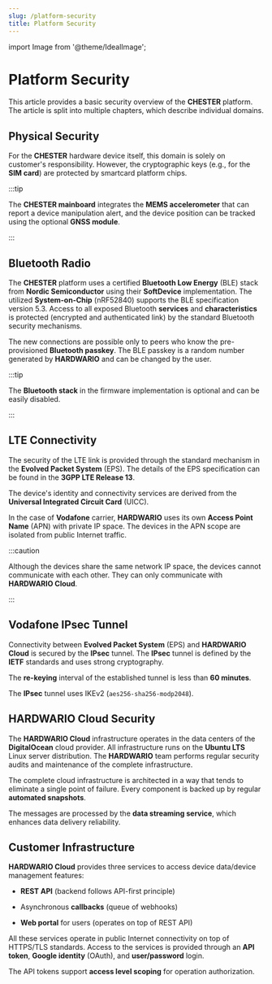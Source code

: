 ```yaml
---
slug: /platform-security
title: Platform Security
---
```

import Image from '@theme/IdealImage';

# Platform Security

This article provides a basic security overview of the **CHESTER** platform. The article is split into multiple chapters, which describe individual domains.

## Physical Security

For the **CHESTER** hardware device itself, this domain is solely on customer's responsibility. However, the cryptographic keys (e.g., for the **SIM card**) are protected by smartcard platform chips.

:::tip

The **CHESTER mainboard** integrates the **MEMS accelerometer** that can report a device manipulation alert, and the device position can be tracked using the optional **GNSS module**.

:::

## Bluetooth Radio

The **CHESTER** platform uses a certified **Bluetooth Low Energy** (BLE) stack from **Nordic Semiconductor** using their **SoftDevice** implementation. The utilized **System-on-Chip** (nRF52840) supports the BLE specification version 5.3. Access to all exposed Bluetooth **services** and **characteristics** is protected (encrypted and authenticated link) by the standard Bluetooth security mechanisms.

The new connections are possible only to peers who know the pre-provisioned **Bluetooth passkey**. The BLE passkey is a random number generated by **HARDWARIO** and can be changed by the user.

:::tip

The **Bluetooth stack** in the firmware implementation is optional and can be easily disabled.

:::

## LTE Connectivity

The security of the LTE link is provided through the standard mechanism in the **Evolved Packet System** (EPS). The details of the EPS specification can be found in the **3GPP LTE Release 13**.

The device's identity and connectivity services are derived from the **Universal Integrated Circuit Card** (UICC).

In the case of **Vodafone** carrier, **HARDWARIO** uses its own **Access Point Name** (APN) with private IP space. The devices in the APN scope are isolated from public Internet traffic.

:::caution

Although the devices share the same network IP space, the devices cannot communicate with each other. They can only communicate with **HARDWARIO Cloud**.

:::

## Vodafone IPsec Tunnel

Connectivity between **Evolved Packet System** (EPS) and **HARDWARIO Cloud** is secured by the **IPsec** tunnel. The **IPsec** tunnel is defined by the **IETF** standards and uses strong cryptography.

The **re-keying** interval of the established tunnel is less than **60 minutes**.

The **IPsec** tunnel uses IKEv2 (`aes256-sha256-modp2048`).

## HARDWARIO Cloud Security

The **HARDWARIO Cloud** infrastructure operates in the data centers of the **DigitalOcean** cloud provider. All infrastructure runs on the **Ubuntu LTS** Linux server distribution. The **HARDWARIO** team performs regular security audits and maintenance of the complete infrastructure.

The complete cloud infrastructure is architected in a way that tends to eliminate a single point of failure. Every component is backed up by regular **automated snapshots**.

The messages are processed by the **data streaming service**, which enhances data delivery reliability.

## Customer Infrastructure

**HARDWARIO Cloud** provides three services to access device data/device management features:

* **REST API** (backend follows API-first principle)

* Asynchronous **callbacks** (queue of webhooks)

* **Web portal** for users (operates on top of REST API)

All these services operate in public Internet connectivity on top of HTTPS/TLS standards. Access to the services is provided through an **API token**, **Google identity** (OAuth), and **user/password** login.

The API tokens support **access level scoping** for operation authorization.
